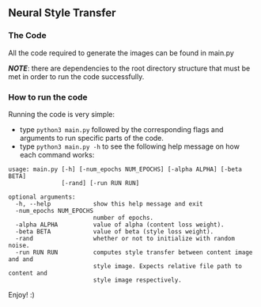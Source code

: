 ## Neural Style Transfer

### The Code
All the code required to generate the images can be found in main.py

***NOTE***: there are dependencies to the root directory structure that must be met in order to run the code successfully.

### How to run the code

Running the code is very simple:

- type `python3 main.py` followed by the corresponding flags and arguments to run specific parts of the code.
- type `python3 main.py -h` to see the following help message on how each command works:

```
usage: main.py [-h] [-num_epochs NUM_EPOCHS] [-alpha ALPHA] [-beta BETA]
               [-rand] [-run RUN RUN]

optional arguments:
  -h, --help            show this help message and exit
  -num_epochs NUM_EPOCHS
                        number of epochs.
  -alpha ALPHA          value of alpha (content loss weight).
  -beta BETA            value of beta (style loss weight).
  -rand                 whether or not to initialize with random noise.
  -run RUN RUN          computes style transfer between content image and and
                        style image. Expects relative file path to content and
                        style image respectively.
```
Enjoy! :)
